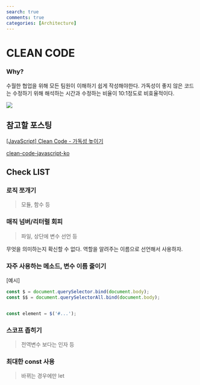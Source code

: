```yaml
---
search: true
comments: true
categories: [Architecture]
---
```


# CLEAN CODE

### Why?

수월한 협업을 위해 모든 팀원이 이해하기 쉽게 작성해야한다. 가독성이 좋지 않은 코드는 수정하기 위해 해석하는 시간과 수정하는 비율이 10:1정도로 비효율적이다.

![](https://image.samsungsds.com/kr/story/__icsFiles/afieldfile/2019/08/27/43_a.png)



## 참고할 포스팅

[[JavaScript] Clean Code - 가독성 높이기](https://velog.io/@seob/JavaScript-Clean-Code-%EA%B0%80%EB%8F%85%EC%84%B1-%EB%86%92%EC%9D%B4%EA%B8%B0)

[clean-code-javascript-ko](https://github.com/qkraudghgh/clean-code-javascript-ko#%EC%97%90%EB%9F%AC-%EC%B2%98%EB%A6%ACerror-handling)



## Check LIST

### 로직 쪼개기

>  모듈, 함수 등



### 매직 넘버/리터럴 회피

> 파일, 상단에 변수 선언 등

무엇을 의미하는지 확신할 수 없다. 역할을 알려주는 이름으로 선언해서 사용하자.



### 자주 사용하는 메소드, 변수 이름 줄이기

[예시]

```js
const $ = document.querySelector.bind(document.body);
const $$ = document.querySelectorAll.bind(document.body);


const element = $('#...');
```



### 스코프 좁히기

> 전역변수 보다는 인자 등



### 최대한 const 사용 

> 바뀌는 경우에만 let